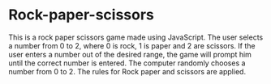 # Rock-paper-scissors
This is a rock paper scissors game made using JavaScript. 
The user selects a number from 0 to 2, where 0 is rock, 1 is paper and 2 are scissors.
If the user enters a number out of the desired range, the game will prompt him until the correct number is entered.
The computer randomly chooses a number from 0 to 2.
The rules for Rock paper and scissors are applied.
